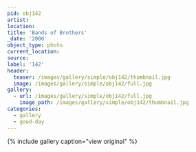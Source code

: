 ```yaml
---
pid: obj142
artist:
location:
title: 'Bands of Brothers'
_date: '2006'
object_type: photo
current_location:
source:
label: '142'
header:
  teaser: /images/gallery/simple/obj142/thumbnail.jpg
  image: /images/gallery/simple/obj142/full.jpg
gallery:
  - url: /images/gallery/simple/obj142/full.jpg
    image_path: /images/gallery/simple/obj142/thumbnail.jpg
categories:
  - gallery
  - good-day
---
```


{% include gallery caption="view original" %}
